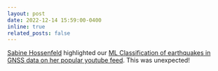 ```yaml
---
layout: post
date: 2022-12-14 15:59:00-0400
inline: true
related_posts: false
---
```


<a href="https://www.youtube.com/@SabineHossenfelder">Sabine Hossenfeld</a> highlighted our <a href="https://youtu.be/xa_PN7XjsTs?si=Frjgt-yiD3Df84wz&t=870">ML Classification of earthquakes in GNSS data on her popular youtube feed</a>.  This was unexpected! 
